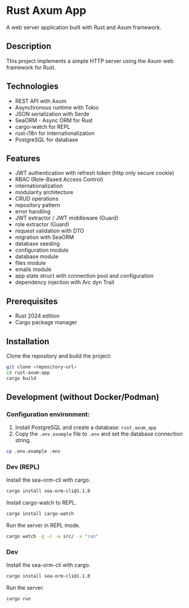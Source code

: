 # Rust Axum App

A web server application built with Rust and Axum framework.

## Description

This project implements a simple HTTP server using the Axum web framework for Rust.

## Technologies

- REST API with Axum
- Asynchronous runtime with Tokio
- JSON serialization with Serde
- SeaORM - Async ORM for Rust
- cargo-watch for REPL
- rust-i18n for internationalization
- PostgreSQL for database

## Features

- JWT authentication with refresh token (http only secure cookie)
- RBAC (Role-Based Access Control)
- internationalization
- modularity architecture
- CRUD operations
- repository pattern
- error handling
- JWT extractor / JWT middleware (Guard)
- role extractor (Guard)
- request validation with DTO
- migration with SeaORM
- database seeding
- configuration module
- database module
- files module
- emails module
- app state struct with connection pool and configuration
- dependency injection with Arc dyn Trait

## Prerequisites

- Rust 2024 edition
- Cargo package manager

## Installation

Clone the repository and build the project:

```bash
git clone <repository-url>
cd rust-axum-app
cargo build
```

## Development (without Docker/Podman)

### Configuration environment:

1. Install PostgreSQL and create a database: `rust_axum_app`
2. Copy the `.env.example` file to `.env` and set the database connection string.

```bash
cp .env.example .env
```

### Dev (REPL)

Install the sea-orm-cli with cargo.

```bash
cargo install sea-orm-cli@1.1.0
```

Install cargo-watch to REPL.

```bash
cargo install cargo-watch
```

Run the server in REPL mode.

````bash
cargo watch -q -c -w src/ -x "run"
````

### Dev

Install the sea-orm-cli with cargo.

```bash
cargo install sea-orm-cli@1.1.0
```

Run the server.

```bash
cargo run
```
